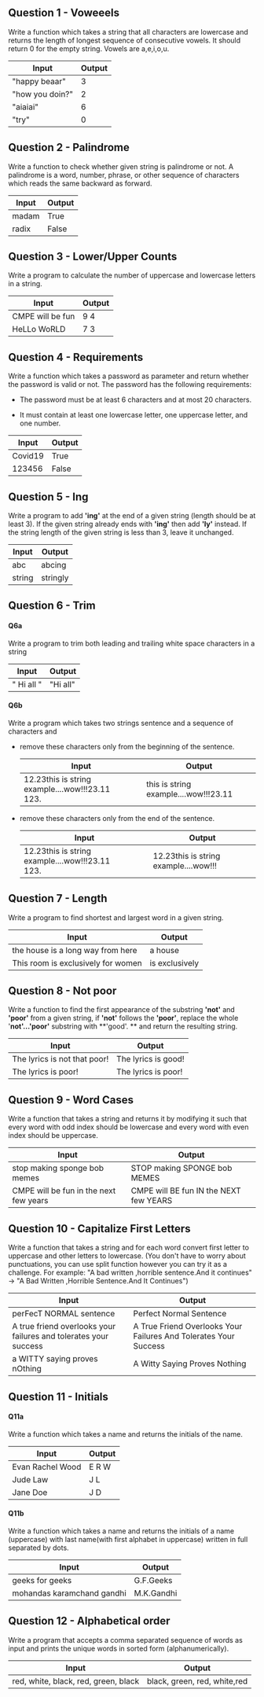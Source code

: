 ## Question 1 - Voweeels
Write a function which takes a string that all characters are lowercase and returns the length of longest sequence of consecutive vowels. It should return 0 for the empty string. Vowels are a,e,i,o,u. 

| Input                         | Output     |
| ----------------------------- | ---------- |
| "happy beaar" | 3 |
| "how you doin?" | 2 |
| "aiaiai" | 6 |
| "try" | 0 |

## Question 2 - Palindrome

Write a function to check whether given string is palindrome or not. A palindrome is a word, number, phrase, or other sequence of characters which reads the same backward as forward.

| Input | Output |
| ----- | ------ |
| madam | True   |
| radix | False  |

## Question 3 - Lower/Upper Counts

Write a program to calculate the number of uppercase and lowercase letters in a string.

| Input            | Output |
| ---------------- | ------ |
| CMPE will be fun | 9 4    |
| HeLLo WoRLD      | 7 3    |

## Question 4 - Requirements

Write a function which takes a password as parameter and return whether the password is valid or not. The password has the following requirements:

* The password must be at least 6 characters and at most 20 characters.

* It must contain at least one lowercase letter, one uppercase letter, and one number.

| Input   | Output |
| ------- | ------ |
| Covid19 | True   |
| 123456  | False  |

## Question 5 - Ing

Write a program to add **'ing'** at the end of a given string (length should be at least 3). If the given string already ends with **'ing'** then add **'ly'** instead. If the string length of the given string is less than 3, leave it unchanged.

| Input  | Output   |
| ------ | -------- |
| abc    | abcing   |
| string | stringly |

## Question 6 - Trim

#### Q6a 

Write a program to trim both leading and trailing white space characters in a string

| Input                   | Output   |
| ----------------------- | -------- |
| "    Hi all           " | "Hi all" |

#### Q6b

Write a program which takes two strings sentence and a sequence of characters and

* remove these characters only from the beginning of the sentence. 

  | Input                                                | Output                                |
  | ---------------------------------------------------- | ------------------------------------- |
  | 12.23this is string example....wow!!!23.11<br />123. | this is string example....wow!!!23.11 |

* remove these characters only from the end of the sentence. 

  | Input                                                | Output                                |
  | ---------------------------------------------------- | ------------------------------------- |
  | 12.23this is string example....wow!!!23.11<br />123. | 12.23this is string example....wow!!! |

## Question 7  - Length

Write a program to find shortest and largest word in a given string.

| Input                              | Output         |
| ---------------------------------- | -------------- |
| the house is a long way from here  | a house        |
| This room is exclusively for women | is exclusively |

## Question 8 - Not poor

Write a function to find the first appearance of the substring **'not'** and **'poor'** from a given string, if **'not'** follows the **'poor'**, replace the whole '**not'...'poor'** substring with **'good'. ** and return the resulting string.

| Input                        | Output              |
| ---------------------------- | ------------------- |
| The lyrics is not that poor! | The lyrics is good! |
| The lyrics is poor!          | The lyrics is poor! |

## Question 9 - Word Cases

Write a function that takes a string and returns it by modifying it such that every word with odd index should be lowercase and every word with even index should be uppercase.

| Input                                  | Output                                 |
| -------------------------------------- | -------------------------------------- |
| stop making sponge bob memes           | STOP making SPONGE bob MEMES           |
| CMPE will be fun in the next few years | CMPE will BE fun IN the NEXT few YEARS |

## Question 10 - Capitalize First Letters

Write a function that takes a string and for each word convert first letter to uppercase and other letters to lowercase. (You don't have to worry about punctuations, you can use split function however you can try it as a challenge. For example: "A bad written ,horrible sentence.And it continues" -> "A Bad Written ,Horrible Sentence.And It Continues")

| Input                         | Output     |
| ----------------------------- | ---------- |
| perFecT NORMAL sentence | Perfect Normal Sentence |
| A true friend overlooks your failures and tolerates your success | A True Friend Overlooks Your Failures And Tolerates Your Success|
| a WITTY saying proves nOthing| A Witty Saying Proves Nothing|

## Question 11 - Initials

#### Q11a

Write a function which takes a name and returns the initials of the name.

| Input            | Output |
| ---------------- | ------ |
| Evan Rachel Wood | E R W  |
| Jude Law         | J L    |
| Jane Doe         | J D    |

#### Q11b

Write a function which takes a name and returns the initials of a name (uppercase) with last name(with first alphabet in uppercase) written in full separated by dots.

| Input                      | Output     |
| -------------------------- | ---------- |
| geeks for geeks            | G.F.Geeks  |
| mohandas karamchand gandhi | M.K.Gandhi |

## Question 12 - Alphabetical order

Write a program that accepts a comma separated sequence of words as input and prints the unique words in sorted form (alphanumerically).

| Input                                | Output                       |
| ------------------------------------ | ---------------------------- |
| red, white, black, red, green, black | black, green, red, white,red |

